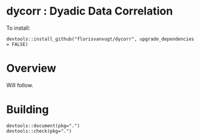 # dycorr : Dyadic Data Correlation

To install:

```{r}
devtools::install_github("florisvanvugt/dycorr", upgrade_dependencies = FALSE)
``` 


# Overview

Will follow.



# Building

```{r}
devtools::document(pkg=".")
devtools::check(pkg=".")
```
